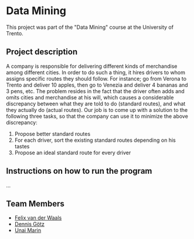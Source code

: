 # Data Mining
This project was part of the "Data Mining" course at the University of Trento.

## Project description
A company is responsible for delivering different kinds of merchandise among different cities. In order to do such a thing, 
it hires drivers to whom assigns specific routes they should follow. For instance; go from Verona to Trento and deliver 
10 apples, then go to Venezia and deliver 4 bananas and 3 pens, etc. The problem resides in the fact that the driver often 
adds and omits cities and merchandise at his will, which causes a considerable discrepancy between what they are told to do 
(standard routes), and what they actually do (actual routes). Our job is to come up with a solution to the following three 
tasks, so that the company can use it to minimize the above discrepancy:
  1. Propose better standard routes
  2. For each driver, sort the existing standard routes depending on his tastes
  3. Propose an ideal standard route for every driver

## Instructions on how to run the program
...

## Team Members
- [Felix van der Waals](https://github.com/Bromsnortor)
- [Dennis Götz](https://github.com/dennismgoetz)
- [Unai Marin](https://github.com/unaimarin)
